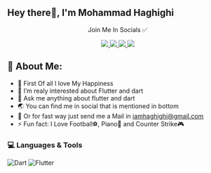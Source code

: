 ## Hey there👋, I'm Mohammad Haghighi

<div align="center">
<p align="center">Join Me In Socials ✅</p>

<a href="https://www.linkedin.com/in/iamhaghighi/">
    <img src="https://img.shields.io/badge/LinkedIn-%230077B5.svg?&style=for-the-badge&logo=linkedin&logoColor=white" />
</a>

<a href="https://www.twitter.com/iamhaghighi/">
    <img src="https://img.shields.io/badge/Twitter-%231DA1F2.svg?&style=for-the-badge&logo=Twitter&logoColor=white" />
</a>

<a href="https://t.me/iamhaghighi/">
    <img src="https://img.shields.io/badge/Telegram-0088cc?&style=for-the-badge&logo=Telegram&logoColor=white" />
</a>

<a href="https://instagram.com/mhmd.haghighi">
    <img src="https://img.shields.io/badge/Instagram-%23E4405F.svg?&style=for-the-badge&logo=Instagram&logoColor=white" />
</a>

</div>

## 🌴 About Me:
- 💖 First Of all I love My Happiness
- 🔭 I’m realy interested about Flutter and dart
- 💬 Ask me anything about flutter and dart
- 🌏 You can find me in social that is mentioned in bottom
- 📨 Or for fast way just send me a Mail in iamhaghighi@gmail.com
- ⚡ Fun fact: I Love Football⚽, Piano🎹 and Counter Strike🎮

<!-- ### 🌐 Socials:
[![LinkedIn](https://img.shields.io/badge/LinkedIn-%230077B5.svg?logo=linkedin&logoColor=white)](https://linkedin.com/in/itsmhmd) [![Instagram](https://img.shields.io/badge/Instagram-%23E4405F.svg?logo=Instagram&logoColor=white)](https://instagram.com/mhmd.haghighi)  [![Telegram](https://img.shields.io/badge/Telegram-0088cc?logo=Telegram&logoColor=white)](https://t.me/itsmhmd) [![Twitter](https://img.shields.io/badge/Twitter-%231DA1F2.svg?logo=Twitter&logoColor=white)](https://twitter.com/it3mhmd) -->

### 💻 Languages & Tools
![Dart](https://img.shields.io/badge/dart-%230175C2.svg?style=for-the-badge&logo=dart&logoColor=white) ![Flutter](https://img.shields.io/badge/Flutter-%2302569B.svg?style=for-the-badge&logo=Flutter&logoColor=white)
